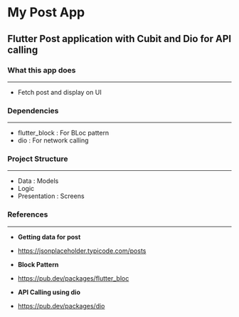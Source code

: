 # My Post App

## Flutter Post application with Cubit and Dio for API calling

### What this app does
----
 
- Fetch post and display on UI

### Dependencies
----

- flutter_block : For BLoc pattern
- dio : For network calling

### Project Structure
----

- Data : Models
- Logic
- Presentation : Screens

### References
----

- **Getting data for post**
- https://jsonplaceholder.typicode.com/posts

- **Block Pattern**
- https://pub.dev/packages/flutter_bloc

- **API Calling using dio**
- https://pub.dev/packages/dio
